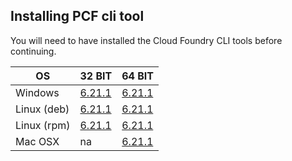 ## Installing PCF cli tool

You will need to have installed the Cloud Foundry CLI tools before continuing.

| OS | 32 BIT  | 64 BIT |
|----|---------|--------|
| Windows | [6.21.1][w32] | [6.21.1][w64] |
| Linux (deb) | [6.21.1][l32d] | [6.21.1][l64d] |
| Linux (rpm) | [6.21.1][l32r] | [6.21.1][l64r] |
| Mac OSX | na | [6.21.1][osx64] |

[w32]:https://cli.run.pivotal.io/stable?release=windows32&version=6.21.1&source=pcf1.6
[w64]: https://cli.run.pivotal.io/stable?release=windows64&version=6.21.1&source=pcf1.6
[l32d]: https://cli.run.pivotal.io/stable?release=debian32&version=6.21.1&source=pcf1.6
[l64d]: https://cli.run.pivotal.io/stable?release=debian64&version=6.21.1&source=pcf1.6
[l32r]: https://cli.run.pivotal.io/stable?release=redhat32&version=6.21.1&source=pcf1.6
[l64r]: https://cli.run.pivotal.io/stable?release=redhat64&version=6.21.1&source=pcf1.6
[osx64]: https://cli.run.pivotal.io/stable?release=macosx64&version=6.21.1&source=pcf1.6
